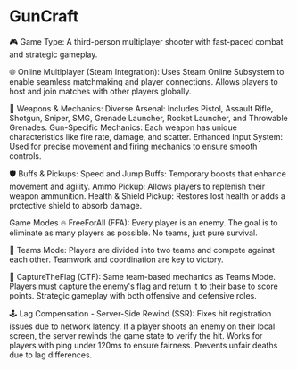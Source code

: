 # GunCraft

🎮 Game Type:
A third-person multiplayer shooter with fast-paced combat and strategic gameplay.

🌐 Online Multiplayer (Steam Integration):
Uses Steam Online Subsystem to enable seamless matchmaking and player connections.
Allows players to host and join matches with other players globally.

🔫 Weapons & Mechanics:
Diverse Arsenal: Includes Pistol, Assault Rifle, Shotgun, Sniper, SMG, Grenade Launcher, Rocket Launcher, and Throwable Grenades.
Gun-Specific Mechanics: Each weapon has unique characteristics like fire rate, damage, and scatter.
Enhanced Input System: Used for precise movement and firing mechanics to ensure smooth controls.

🛡️ Buffs & Pickups:
Speed and Jump Buffs: Temporary boosts that enhance movement and agility.
Ammo Pickup: Allows players to replenish their weapon ammunition.
Health & Shield Pickup: Restores lost health or adds a protective shield to absorb damage.

Game Modes
🔥 FreeForAll (FFA):
Every player is an enemy.
The goal is to eliminate as many players as possible.
No teams, just pure survival.

🔵 Teams Mode:
Players are divided into two teams and compete against each other.
Teamwork and coordination are key to victory.

🚩 CaptureTheFlag (CTF):
Same team-based mechanics as Teams Mode.
Players must capture the enemy's flag and return it to their base to score points.
Strategic gameplay with both offensive and defensive roles.

🕹️ Lag Compensation - Server-Side Rewind (SSR):
Fixes hit registration issues due to network latency.
If a player shoots an enemy on their local screen, the server rewinds the game state to verify the hit.
Works for players with ping under 120ms to ensure fairness.
Prevents unfair deaths due to lag differences.
